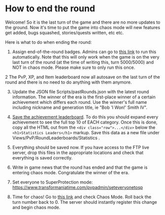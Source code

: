 # How to end the round

Welcome!  So it is the last turn of the game and there are no more updates to the ground.  Now it's time to put the game into chaos mode will new features get added, bugs squashed, stories/quests written, etc etc.

Here is what to do when ending the round:

1. Assign end-of-the-round badges.  Admins can go to [this link](https://www.transformaniatime.com/PvPAdmin/AssignLeadersBadges) to run this automatically.  Note that this will only work when the game is on the very last turn of the round (at the time of writing this, turn 5000/5000) and NOT in chaos mode.  Please make sure to only run this once.

2 The PvP, XP, and Item leaderboard now all autosave on the last turn of the round and there is no need to do anything with them anymore.

3. Update the JSON file Scripts/pastRounds.json with the latest round information.  The winner of the era is the first-place winner of a certain achievement which differs each round.  Use the winner's full name including nickname and generation title, ie "Bob 'I Won!' Smith IV".

4. [Save the achievement leaderboard](https://www.transformaniatime.com/Settings/PlayerStatsLeaders).  To do this you should expand every achievement to see the full top 10 of EACH category.  Once this is done, copy all the HTML out from the `<div class="row">...</div>` below the `<h1>Statistics Leaders</h1>` markup.  Save this data as a new file under Views/PvP/RoundLeaderboards/Statistics .

5. Everything should be saved now.  If you have access to the FTP live server, drop this files in the appropriate locations and check that everything is saved correctly.

6. Write in game news that the round has ended and that the game is entering chaos mode.  Congratulate the winner of the era.

7. Set everyone to SuperProtection mode: https://www.transformaniatime.com/pvpadmin/seteveryonetosp

1. Time for chaos!  Go to [this link](https://www.transformaniatime.com/PvPAdmin/ChangeWorldStats) and check Chaos Mode.  Roll back the turn number back to 0.  The server should instantly register this change and begin chaos mode.
